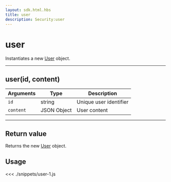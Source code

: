 ```yaml
---
layout: sdk.html.hbs
title: user
description: Security:user
---
```


# user

Instantiates a new [User](/sdk/js/5/user) object.

---

## user(id, content)

| Arguments | Type        | Description            |
| --------- | ----------- | ---------------------- |
| `id`      | string      | Unique user identifier |
| `content` | JSON Object | User content           |

---

## Return value

Returns the new [User](/sdk/js/5/user) object.

## Usage

<<< ./snippets/user-1.js
